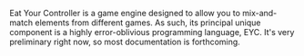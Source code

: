 Eat Your Controller is a game engine designed to allow you to mix-and-match
elements from different games. As such, its principal unique component is a
highly error-oblivious programming language, EYC. It's very preliminary right
now, so most documentation is forthcoming.
